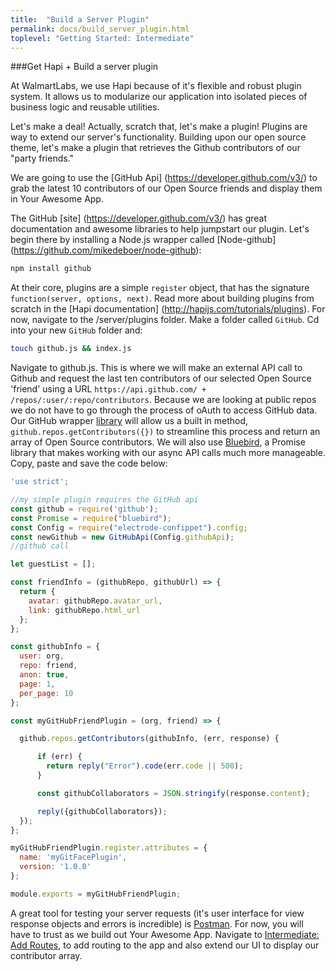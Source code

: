 ```yaml
---
title:  "Build a Server Plugin"
permalink: docs/build_server_plugin.html
toplevel: "Getting Started: Intermediate"
---
```


###Get Hapi + Build a server plugin

At WalmartLabs, we use Hapi because of it's flexible and robust plugin system. It allows us to modularize our application into isolated pieces of business logic and reusable utilities.

Let's make a deal! Actually, scratch that, let's make a plugin! Plugins are way to extend our server's functionality. Building upon our open source theme, let's make a plugin that retrieves the Github contributors of our "party friends."

We are going to use the [GitHub Api] (https://developer.github.com/v3/) to grab the latest 10 contributors of our Open Source friends and display them in Your Awesome App.

The GitHub [site] (https://developer.github.com/v3/) has great documentation and awesome libraries to help jumpstart our plugin. Let's begin there by installing a Node.js wrapper called [Node-github] (https://github.com/mikedeboer/node-github):

```bash
npm install github
```

At their core, plugins are a simple `register` object, that has the signature `function(server, options, next)`. Read more about building plugins from scratch in the [Hapi documentation] (http://hapijs.com/tutorials/plugins). For now, navigate to the <your-awesome-app>/server/plugins folder. Make a folder called `GitHub`. Cd into your new `GitHub` folder and:

```bash
touch github.js && index.js
```

Navigate to github.js. This is where we will make an external API call to Github and request the last ten contributors of our selected Open Source 'friend' using a URL `https://api.github.com/ + /repos/:user/:repo/contributors`. Because we are looking at public repos we do not have to go through the process of oAuth to access GitHub data. Our GitHub wrapper [library](https://github.com/mikedeboer/node-github) will allow us a built in method, `github.repos.getContributors({})` to streamline this process and return an array of Open Source contributors. We will also use [Bluebird](http://bluebirdjs.com/docs/getting-started.html), a Promise library that makes working with our async API calls much more manageable.  Copy, paste and save the code below:

```javascript
'use strict';

//my simple plugin requires the GitHub api
const github = require('github');
const Promise = require("bluebird");
const Config = require("electrode-confippet").config;
const newGithub = new GitHubApi(Config.githubApi);
//github call

let guestList = [];

const friendInfo = (githubRepo, githubUrl) => {
  return {
    avatar: githubRepo.avatar_url,
    link: githubRepo.html_url
  };
};

const githubInfo = {
  user: org,
  repo: friend,
  anon: true,
  page: 1,
  per_page: 10
};

const myGitHubFriendPlugin = (org, friend) => {

  github.repos.getContributors(githubInfo, (err, response) {

      if (err) {
        return reply("Error").code(err.code || 500);
      }

      const githubCollaborators = JSON.stringify(response.content);

      reply({githubCollaborators});
  });
};

myGitHubFriendPlugin.register.attributes = {
  name: 'myGitFacePlugin',
  version: '1.0.0'
};

module.exports = myGitHubFriendPlugin;
```

A great tool for testing your server requests (it's user interface for view response objects and errors is incredible) is [Postman]("https://www.getpostman.com/"). For now, you will have to trust as we build out Your Awesome App. Navigate to [Intermediate: Add Routes]('#'), to add routing to the app and also extend our UI to display our contributor array.
